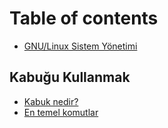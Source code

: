 # Table of contents

* [GNU/Linux Sistem Yönetimi](README.md)

## Kabuğu Kullanmak

* [Kabuk nedir?](kabugu-kullanmak/kabuk-nedir.md)
* [En temel komutlar](kabugu-kullanmak/en-temel-komutlar.md)

